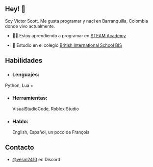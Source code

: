 
## Hey! 👋
Soy Victor Scott. Me gusta programar y naci en Barranquilla, Colombia donde vivo actualmente.

- 👨‍💻 Estoy aprendiendo a programar en [STEAM Academy](https://www.instagram.com/steamacademy.co/) 

- 🏫 Estudio en el colegio [British International School BIS](https://britishschool.edu.co/)

## Habilidades

- ### Lenguajes:
Python, Lua +
- ### Herramientas:
  VisualStudioCode, Roblox Studio
- ### Hablo:
  English, Español, un poco de François
## Contacto
- [@vesm2410](./) en Discord
